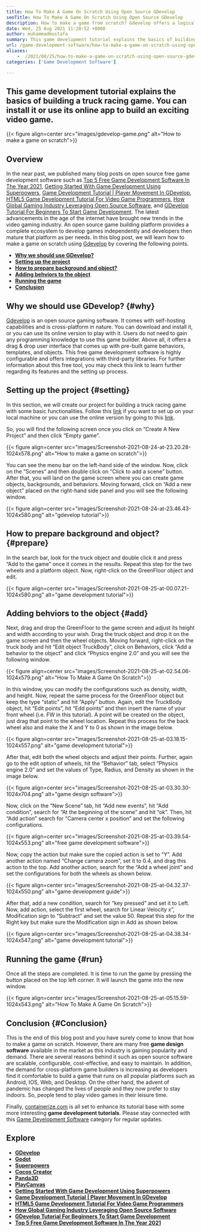 ```yaml
---
title: How To Make A Game On Scratch Using Open Source GDevelop
seoTitle: How To Make A Game On Scratch Using Open Source GDevelop
description: How to make a game from scratch? Gdevelop offers a logical UI filled with many components and behaviors to build video games for Web, Desktop, IOS, and Android.
date: Wed, 25 Aug 2021 11:20:52 +0000
author: muhammadmustafa
summary: This game development tutorial explains the basics of building a truck racing game. You can install it or use its online app to build an exciting video game.
url: /game-development-software/how-to-make-a-game-on-scratch-using-open-source-gdevelop/
aliases: 
    -  /2021/08/25/how-to-make-a-game-on-scratch-using-open-source-gdevelop/
categories: ['Game Development Software']

---
```

## This game development tutorial explains the basics of building a truck racing game. You can install it or use its online app to build an exciting video game.

{{< figure align=center src="images/gdevelop-game.png" alt="How to make a game on scratch">}}  

## **Overview**

In the near past, we published many blog posts on open source free game development software such as [Top 5 Free Game Development Software In The Year 2021][1], [Getting Started With Game Development Using Superpowers][2], [Game Development Tutorial | Player Movement In GDevelop][3], [HTML5 Game Development Tutorial For Video Game Programmers][4], [How Global Gaming Industry Leveraging Open Source Software][5], and [GDevelop Tutorial For Beginners To Start Game Development][6]. The latest advancements in the age of the internet have brought new trends in the video gaming industry. An open source game building platform provides a complete ecosystem to develop games independently and developers then mature that platform as per needs. In this blog post, we will learn how to make a game on scratch using [Gdevelop][7] by covering the following points.

  * **[Why we should use GDevelop?][8]**
  * **[Setting up the project][9]** 
  * **[How to prepare background and object?][10]**
  * **[Adding behviors to the object][11]** 
  * **[Running the game][12]** 
  * **[Conclusion][13]** 

## Why we should use GDevelop? {#why}

[Gdevelop][7] is an open source gaming software. It comes with self-hosting capabilities and is cross-platform in nature. You can download and install it, or you can use its online version to play with it. Users do not need to gain any programming knowledge to use this game builder. Above all, it offers a drag & drop user interface that comes up with pre-built game behaviors, templates, and objects. This free game development software is highly configurable and offers integrations with third-party libraries. For further information about this free tool, you may check this link to learn further regarding its features and the setting up process. 

## Setting up the project {#setting}

In this section, we will create our project for building a truck racing game with some basic functionalities. Follow this [link][6] if you want to set up on your local machine or you can use the online version by going to this [link][14].

So, you will find the following screen once you click on “Create A New Project” and then click “Empty game”.

{{< figure align=center src="images/Screenshot-2021-08-24-at-23.20.28-1024x578.png" alt="How to make a game on scratch">}}  

You can see the menu bar on the left-hand side of the window. Now, click on the “Scenes” and then double click on “Click to add a scene” button. After that, you will land on the game screen where you can create game objects, backgrounds, and behaviors. Moving forward, click on “Add a new object” placed on the right-hand side panel and you will see the following window.

{{< figure align=center src="images/Screenshot-2021-08-24-at-23.46.43-1024x580.png" alt="gdevelop tutorial">}}  

## How to prepare background and object? {#prepare}

In the search bar, look for the truck object and double click it and press “Add to the game” once it comes in the results. Repeat this step for the two wheels and a platform object. Now, right-click on the GreenFloor object and edit.

{{< figure align=center src="images/Screenshot-2021-08-25-at-00.07.21-1024x580.png" alt="game development tutorial">}}  

## Adding behviors to the object {#add}

Next, drag and drop the GreenFloor to the game screen and adjust its height and width according to your wish. Drag the truck object and drop it on the game screen and then the wheel objects. Moving forward, right-click on the truck body and hit “Edit object TruckBody”, click on Behaviors, click “Add a behavior to the object” and click “Physics engine 2.0” and you will see the following window.

{{< figure align=center src="images/Screenshot-2021-08-25-at-02.54.06-1024x579.png" alt="How To Make A Game On Scratch">}}  

In this window, you can modify the configurations such as density, width, and height. Now, repeat the same process for the GreenFloor object but keep the type “static” and hit “Apply” button. Again, edit the TruckBody object, hit “Edit points”, hit “Edd points” and then insert the name of your front wheel (i.e. FW in this tutorial). A point will be created on the object, just drag that point to the wheel location. Repeat this process for the back wheel also and make the X and Y to 0 as shown in the image below. 

{{< figure align=center src="images/Screenshot-2021-08-25-at-03.18.15-1024x557.png" alt="game development tutorial">}}  

After that, edit both the wheel objects and adjust their points. Further, again go to the edit option of wheels, hit the “Behavior” tab, select “Physics engine 2.0” and set the values of Type, Radius, and Density as shown in the image below.

{{< figure align=center src="images/Screenshot-2021-08-25-at-03.30.30-1024x704.png" alt="game design software">}}  

Now, click on the “New Scene” tab, hit “Add new events”, hit “Add condition”, search for “At the beginning of the scene” and hit “ok”. Then, hit “Add action” search for “Camera center x position” and set the following configurations.

{{< figure align=center src="images/Screenshot-2021-08-25-at-03.39.54-1024x553.png" alt="free game development software">}}  

Now, copy the action but make sure the copied action is set to “Y”. Add another action named “Change camera zoom”, set it to 0.4, and drag this action to the top. Add another action, search for the “Add a wheel joint” and set the configurations for both the wheels as shown below.

{{< figure align=center src="images/Screenshot-2021-08-25-at-04.32.37-1024x550.png" alt="game development guide">}}  

After that, add a new condition, search for “key pressed” and set it to Left. Now, add action, select the first wheel, search for Linear Velocity x”, Modification sign to “Subtract” and set the value 50. Repeat this step for the Right key but make sure the Modification sign in Add as shown below.

{{< figure align=center src="images/Screenshot-2021-08-25-at-04.38.34-1024x547.png" alt="game development tutorial">}}  



## Running the game {#run}

Once all the steps are completed. It is time to run the game by pressing the button placed on the top left corner. It will launch the game into the new window.

{{< figure align=center src="images/Screenshot-2021-08-25-at-05.15.59-1024x543.png" alt="How To Make A Game On Scratch">}}  

## Conclusion {#Conclusion}

This is the end of this blog post and you have surely come to know that how to make a game on scratch. However, there are many free **game design software** available in the market as this industry is gaining popularity and demand. There are several reasons behind it such as open source software are scalable, configurable, cost-effective, and easy to maintain. In addition, the demand for cross-platform game builders is increasing as developers find it comfortable to build a game that runs on all popular platforms such as Android, IOS, Web, and Desktop. On the other hand, the advent of pandemic has changed the lives of people and they now prefer to stay indoors. So, people tend to play video games in their leisure time.

Finally, [containerize.com][15] is all set to enhance its tutorial base with some more interesting **game development tutorials**. Please stay connected with this [Game Development Software][16] category for regular updates.

## Explore

  * **[GDevelop][7]**
  * **[Godot][17]**
  * **[Superpowers][18]**
  * **[Cocos Creator][19]**
  * **[Panda3D][20]**
  * **[PlayCanvas][21]**
  * **[Getting Started With Game Development Using Superpowers][2]**
  * **[Game Development Tutorial | Player Movement In GDevelop][3]**
  * **[HTML5 Game Development Tutorial For Video Game Programmers][4]**
  * **[How Global Gaming Industry Leveraging Open Source Software][5]**
  * **[GDevelop Tutorial For Beginners To Start Game Development][6]**
  * [**Top 5 Free Game Development Software In The Year 2021**][1]

 [1]: https://blog.containerize.com/2021/06/30/top-5-free-game-development-software-in-the-year-2021/
 [2]: https://blog.containerize.com/2021/06/04/superpowers-animation-getting-started-with-game-development/
 [3]: https://blog.containerize.com/2021/05/28/game-development-tutorial-player-movement-in-gdevelop/
 [4]: https://blog.containerize.com/2021/05/19/html5-game-development-tutorial-for-video-game-programmers/
 [5]: https://blog.containerize.com/2021/05/07/how-global-gaming-industry-leveraging-open-source-software/
 [6]: https://blog.containerize.com/2021/05/05/gdevelop-tutorial-for-beginners-to-start-game-development/
 [7]: https://products.containerize.com/game-development-software/gdevelop/
 [8]: #why
 [9]: #setting
 [10]: #prepare
 [11]: #add
 [12]: #run
 [13]: #Conclusion
 [14]: https://editor.gdevelop-app.com/
 [15]: https://www.containerize.com/
 [16]: https://products.containerize.com/game-development-software/
 [17]: https://products.containerize.com/game-development-software/godot/
 [18]: https://products.containerize.com/game-development-software/superpowers/
 [19]: https://products.containerize.com/game-development-software/cocos-creator/
 [20]: https://products.containerize.com/game-development-software/panda3d/
 [21]: https://products.containerize.com/game-development-software/playcanvas/